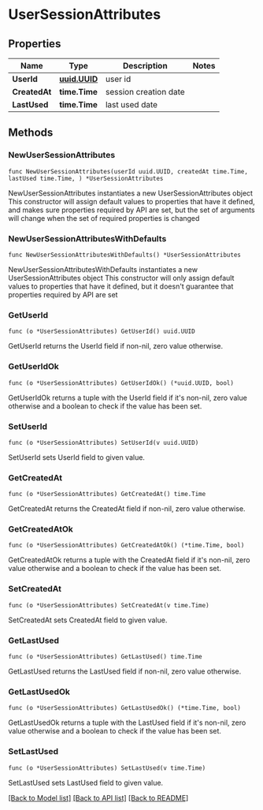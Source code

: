 # UserSessionAttributes

## Properties

Name | Type | Description | Notes
------------ | ------------- | ------------- | -------------
**UserId** | [**uuid.UUID**](uuid.UUID.md) | user id | 
**CreatedAt** | **time.Time** | session creation date | 
**LastUsed** | **time.Time** | last used date | 

## Methods

### NewUserSessionAttributes

`func NewUserSessionAttributes(userId uuid.UUID, createdAt time.Time, lastUsed time.Time, ) *UserSessionAttributes`

NewUserSessionAttributes instantiates a new UserSessionAttributes object
This constructor will assign default values to properties that have it defined,
and makes sure properties required by API are set, but the set of arguments
will change when the set of required properties is changed

### NewUserSessionAttributesWithDefaults

`func NewUserSessionAttributesWithDefaults() *UserSessionAttributes`

NewUserSessionAttributesWithDefaults instantiates a new UserSessionAttributes object
This constructor will only assign default values to properties that have it defined,
but it doesn't guarantee that properties required by API are set

### GetUserId

`func (o *UserSessionAttributes) GetUserId() uuid.UUID`

GetUserId returns the UserId field if non-nil, zero value otherwise.

### GetUserIdOk

`func (o *UserSessionAttributes) GetUserIdOk() (*uuid.UUID, bool)`

GetUserIdOk returns a tuple with the UserId field if it's non-nil, zero value otherwise
and a boolean to check if the value has been set.

### SetUserId

`func (o *UserSessionAttributes) SetUserId(v uuid.UUID)`

SetUserId sets UserId field to given value.


### GetCreatedAt

`func (o *UserSessionAttributes) GetCreatedAt() time.Time`

GetCreatedAt returns the CreatedAt field if non-nil, zero value otherwise.

### GetCreatedAtOk

`func (o *UserSessionAttributes) GetCreatedAtOk() (*time.Time, bool)`

GetCreatedAtOk returns a tuple with the CreatedAt field if it's non-nil, zero value otherwise
and a boolean to check if the value has been set.

### SetCreatedAt

`func (o *UserSessionAttributes) SetCreatedAt(v time.Time)`

SetCreatedAt sets CreatedAt field to given value.


### GetLastUsed

`func (o *UserSessionAttributes) GetLastUsed() time.Time`

GetLastUsed returns the LastUsed field if non-nil, zero value otherwise.

### GetLastUsedOk

`func (o *UserSessionAttributes) GetLastUsedOk() (*time.Time, bool)`

GetLastUsedOk returns a tuple with the LastUsed field if it's non-nil, zero value otherwise
and a boolean to check if the value has been set.

### SetLastUsed

`func (o *UserSessionAttributes) SetLastUsed(v time.Time)`

SetLastUsed sets LastUsed field to given value.



[[Back to Model list]](../README.md#documentation-for-models) [[Back to API list]](../README.md#documentation-for-api-endpoints) [[Back to README]](../README.md)


